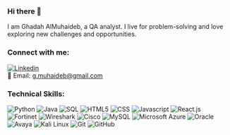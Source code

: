### Hi there 👋

I am Ghadah AlMuhaideb, a QA analyst. I live for problem-solving and love exploring new challenges and opportunities.

<!--
**GMuhaideb/GMuhaideb** is a ✨ _special_ ✨ repository because its `README.md` (this file) appears on your GitHub profile.
-->

### Connect with me:
[![Linkedin](https://img.shields.io/badge/-LinkedIn-blue?style=flat-square&logo=Linkedin&logoColor=white)](https://www.linkedin.com/in/ghadah-almuhaideb)  
📧 Email: g.muhaideb@gmail.com  


### Technical Skills:

![Python](https://img.shields.io/badge/-Python-3776AB?style=flat&logo=python&logoColor=white)
![Java](https://img.shields.io/badge/-Java-007396?style=flat&logo=java&logoColor=white)
![SQL](https://img.shields.io/badge/-SQL-4479A1?style=flat&logo=sql&logoColor=white)
![HTML5](https://img.shields.io/badge/-HTML5-E34F26?style=flat&logo=html5&logoColor=white)
![CSS](https://img.shields.io/badge/-CSS-1572B6?style=flat&logo=css3&logoColor=white)
![Javascript](https://img.shields.io/badge/-Javascript-F7DF1E?style=flat&logo=javascript&logoColor=black)
![React.js](https://img.shields.io/badge/-React.js-61DAFB?style=flat&logo=react&logoColor=white)
![Fortinet](https://img.shields.io/badge/-Fortinet-007396?style=flat)
![Wireshark](https://img.shields.io/badge/-Wireshark-1679A7?style=flat)
![Cisco](https://img.shields.io/badge/-Cisco-1BA0D7?style=flat&logo=cisco&logoColor=white)
![MySQL](https://img.shields.io/badge/-MySQL-4479A1?style=flat&logo=mysql&logoColor=white)
![Microsoft Azure](https://img.shields.io/badge/-Microsoft%20Azure-0089D6?style=flat&logo=microsoft-azure&logoColor=white)
![Oracle](https://img.shields.io/badge/-Oracle-F80000?style=flat&logo=oracle&logoColor=white)
![Avaya](https://img.shields.io/badge/-Avaya-7C1181?style=flat)
![Kali Linux](https://img.shields.io/badge/-Kali%20Linux-557C94?style=flat&logo=kali-linux&logoColor=white)
![Git](https://img.shields.io/badge/-Git-F05032?style=flat&logo=git&logoColor=white)
![GitHub](https://img.shields.io/badge/-GitHub-181717?style=flat&logo=github&logoColor=white)
